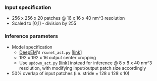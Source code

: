 ### Input specification
* 256 x 256 x 20 patches @ 16 x 16 x 40 nm^3 resolution
* Scaled to [0,1] - division by 255

### Inference parameters
* Model specification
  - [DeepEM](https://github.com/seung-lab/DeepEM)'s `rsunet_act.py` [[link](https://github.com/seung-lab/DeepEM/blob/master/deepem/models/rsunet_act.py)]
  - 192 x 192 x 16 output center cropping
  - Use `updown_act.py` [[link](https://github.com/seung-lab/DeepEM/blob/master/deepem/models/updown_act.py)] instead for inference @ 8 x 8 x 40 nm^3 resolution, with modifying input/output patch size accordingly
* 50% overlap of input patches (i.e. stride = 128 x 128 x 10)
